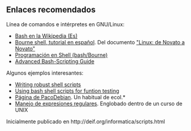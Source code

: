 <h2>Enlaces recomendados</h2>
<p>Línea de comandos e intérpretes en GNU/Linux:</p>
<ul>
<li><a href="http://es.wikipedia.org/wiki/Bash">Bash en la Wikipedia (Es)</a></li>
<li><a href="http://es.tldp.org/Tutoriales/NOVATO/novato-a-novato/novato-a-novato-9.html">Bourne shell, tutorial en español</a>. Del documento <a href="http://es.tldp.org/Tutoriales/NOVATO/novato-a-novato/">"Linux: de Novato a Novato"</a></li>
<li><a href="http://www.gwolf.org/soft/tut_shell/tut_shell.html">Programación en Shell (bash/Bourne)</a></li>
<li><a href="http://tldp.org/LDP/abs/html/index.html">Advanced Bash-Scripting Guide</a></li>
</ul>
<p>Algunos ejemplos interesantes:</p>
<ul>
<li><a href="http://www.davidpashley.com/articles/writing-robust-shell-scripts.html">Writing robust shell scripts</a></li>
<li><a href="http://www.ibm.com/developerworks/library/l-bashfv.html">Using bash shell scripts for funtion testing</a></li>
<li><a href="http://pacodebian.iespana.es/bash.html">Página de PacoDebian</a>. Un habitual de ecol.*</li>
<li><a href="http://iie.fing.edu.uy/~vagonbar/unixbas/expreg.htm">Manejo de expresiones regulares</a>. Englobado dentro de un curso de UNIX</li>
</ul>
Inicialmente publicado en http://deif.org/informatica/scripts.html
